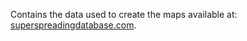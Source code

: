 Contains the data used to create the maps available at: [superspreadingdatabase.com](https://www.superspreadingdatabase.com).
